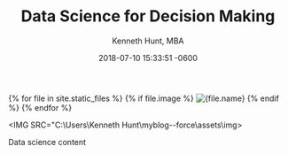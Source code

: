 ﻿---
layout: post
title:  "Data Science for Decision Making"
date:   2018-07-10 15:33:51 -0600
author: "Kenneth Hunt, MBA"
---

{% for file in site.static_files %}
  {% if file.image %}
    <img src="{{file.path}}" alt="{file.name}">
  {% endif %}
{% endfor %}

<IMG SRC="C:\Users\Kenneth Hunt\myblog--force\assets\img>

Data science content
